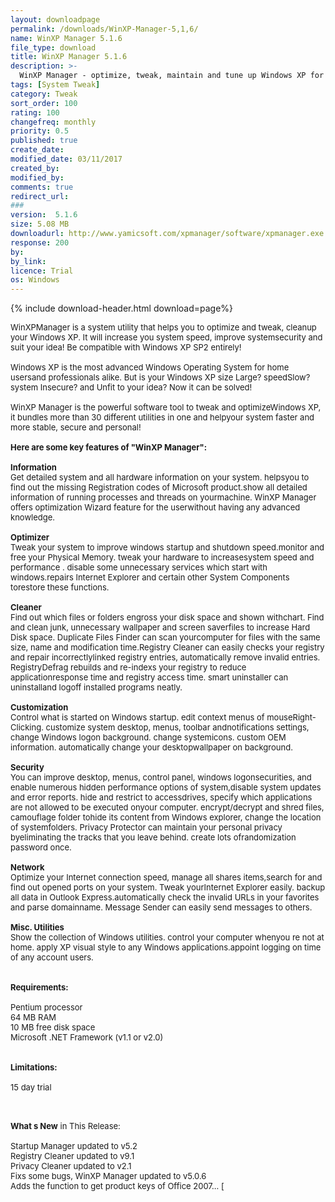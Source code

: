 ```yaml
---
layout: downloadpage
permalink: /downloads/WinXP-Manager-5,1,6/
name: WinXP Manager 5.1.6
file_type: download
title: WinXP Manager 5.1.6
description: >-
  WinXP Manager - optimize, tweak, maintain and tune up Windows XP for improving performance
tags: [System Tweak]
category: Tweak
sort_order: 100
rating: 100
changefreq: monthly
priority: 0.5
published: true
create_date: 
modified_date: 03/11/2017
created_by: 
modified_by: 
comments: true
redirect_url: 
### 
version:  5.1.6
size: 5.08 MB
downloadurl: http://www.yamicsoft.com/xpmanager/software/xpmanager.exe
response: 200
by: 
by_link: 
licence: Trial 
os: Windows
---
```


{% include download-header.html download=page%}

<p style="fix-download-text !important">
<p><font size="2"><p>WinXPManager is a system utility that helps you to optimize and tweak, cleanup your Windows XP. It will increase you system speed, improve systemsecurity and suit your idea! Be compatible with Windows XP SP2 entirely!<br />
<br />
Windows XP is the most advanced Windows Operating System for home usersand professionals alike. But is your Windows XP size Large? speedSlow? system Insecure? and Unfit to your idea? Now it can be solved!<br />
<br />
WinXP Manager is the powerful software tool to tweak and optimizeWindows XP, it bundles more than 30 different utilities in one and helpyour system faster and more stable, secure and personal!<br />
<br />
<span><strong>Here are some key features of "WinXP Manager":</strong></span><br />
<br />
<strong>Information</strong><br />
Get detailed system and all hardware information on your system. helpsyou to find out the missing Registration codes of Microsoft product.show all detailed information of running processes and threads on yourmachine. WinXP Manager offers optimization Wizard feature for the userwithout having any advanced knowledge.<br />
<br />
<strong>Optimizer</strong><br />
Tweak your system to improve windows startup and shutdown speed.monitor and free your Physical Memory. tweak your hardware to increasesystem speed and performance . disable some unnecessary services which start with windows.repairs Internet Explorer and certain other System Components torestore these functions.<br />
<br />
<strong>Cleaner</strong><br />
Find out which files or folders engross your disk space and shown withchart. Find and clean junk, unnecessary wallpaper and screen saverfiles to increase Hard Disk space. Duplicate Files Finder can scan yourcomputer for files with the same size, name and modification time.Registry Cleaner can easily checks your registry and repair incorrectlylinked registry entries, automatically remove invalid entries. RegistryDefrag rebuilds and re-indexs your registry to reduce applicationresponse time and registry access time. smart uninstaller can uninstalland logoff installed programs neatly. <br />
<br />
<strong>Customization</strong><br />
Control what is started on Windows startup. edit context menus of mouseRight-Clicking. customize system desktop, menus, toolbar andnotifications settings, change Windows logon background. change systemicons. custom OEM information. automatically change your desktopwallpaper on background.<br />
<br />
<strong>Security</strong><br />
You can improve desktop, menus, control panel, windows logonsecurities, and enable numerous hidden performance options of system,disable system updates and error reports. hide and restrict to accessdrives, specify which applications are not allowed to be executed onyour computer. encrypt/decrypt and shred files, camouflage folder tohide its content from Windows explorer, change the location of systemfolders. Privacy Protector can maintain your personal privacy byeliminating the tracks that you leave behind. create lots ofrandomization password once.<br />
<br />
<strong>Network</strong><br />
Optimize your Internet connection speed, manage all shares items,search for and find out opened ports on your system. Tweak yourInternet Explorer easily. backup all data in Outlook Express.automatically check the invalid URLs in your favorites and parse domainname. Message Sender can easily send messages to others.<br />
<br />
<strong>Misc. Utilities</strong><br />
Show the collection of Windows utilities. control your computer whenyou re not at home. apply XP visual style to any Windows applications.appoint logging on time of any account users. <br />
<br />
<br />
<span><strong>Requirements:</strong></span><br />
<br />
Pentium processor <br />
64 MB RAM <br />
10 MB free disk space <br />
Microsoft .NET Framework (v1.1 or v2.0) <br />
<br />
<br />
<span><strong>Limitations:</strong></span><br />
<br />
15 day trial<br />
</p>
<div class="celltext_big"><br />
<br />
<strong>What s New</strong> in This Release:<br />
<br />
Startup Manager updated to v5.2<br />
Registry Cleaner updated to v9.1<br />
Privacy Cleaner updated to v2.1<br />
Fixs some bugs, WinXP Manager updated to v5.0.6<br />
Adds the function to get product keys of Office 2007... [</div></p></p>
